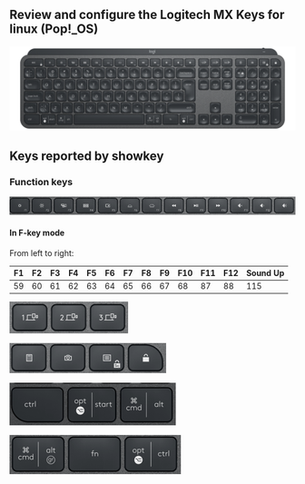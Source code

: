 ## Review and configure the Logitech MX Keys for linux (Pop!_OS)

![The Logitech MX Keys - US ANSI Layout](../assets/logiMXKeys-us-ansi.png)

## Keys reported by showkey

### Function keys

![Function Keys](../assets/fkeys.png)

#### In F-key mode

From left to right:

| F1 | F2 | F3 | F4 | F5 | F6 | F7 | F8 | F9 | F10 | F11 | F12 | Sound Up |
|----|----|----|----|----|----|----|----|----|----|-----|-----|-----|
| 59 | 60 | 61 | 62 | 63 | 64 | 65 | 66 | 67 | 68 | 87 | 88 | 115 |



![Device Switch Keys](../assets/dekeys.png)

![NumPad Top Row Keys](../assets/cornerkeys.png)

![Control, Super, Alt](../assets/leftkeys.png)

![Alt, Fn, Control](../assets/rightkeys.png)

